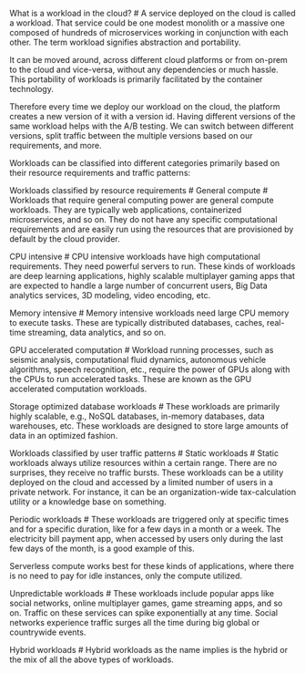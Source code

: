 What is a workload in the cloud? #
A service deployed on the cloud is called a workload. That service could be one modest monolith or a massive one composed of hundreds of microservices working in conjunction with each other. The term workload signifies abstraction and portability.

It can be moved around, across different cloud platforms or from on-prem to the cloud and vice-versa, without any dependencies or much hassle. This portability of workloads is primarily facilitated by the container technology.

Therefore every time we deploy our workload on the cloud, the platform creates a new version of it with a version id. Having different versions of the same workload helps with the A/B testing. We can switch between different versions, split traffic between the multiple versions based on our requirements, and more.


Workloads can be classified into different categories primarily based on their resource requirements and traffic patterns:

Workloads classified by resource requirements #
General compute #
Workloads that require general computing power are general compute workloads. They are typically web applications, containerized microservices, and so on. They do not have any specific computational requirements and are easily run using the resources that are provisioned by default by the cloud provider.

CPU intensive #
CPU intensive workloads have high computational requirements. They need powerful servers to run. These kinds of workloads are deep learning applications, highly scalable multiplayer gaming apps that are expected to handle a large number of concurrent users, Big Data analytics services, 3D modeling, video encoding, etc.

Memory intensive #
Memory intensive workloads need large CPU memory to execute tasks. These are typically distributed databases, caches, real-time streaming, data analytics, and so on.

GPU accelerated computation #
Workload running processes, such as seismic analysis, computational fluid dynamics, autonomous vehicle algorithms, speech recognition, etc., require the power of GPUs along with the CPUs to run accelerated tasks. These are known as the GPU accelerated computation workloads.

Storage optimized database workloads #
These workloads are primarily highly scalable, e.g., NoSQL databases, in-memory databases, data warehouses, etc. These workloads are designed to store large amounts of data in an optimized fashion.

Workloads classified by user traffic patterns #
Static workloads #
Static workloads always utilize resources within a certain range. There are no surprises, they receive no traffic bursts. These workloads can be a utility deployed on the cloud and accessed by a limited number of users in a private network. For instance, it can be an organization-wide tax-calculation utility or a knowledge base on something.

Periodic workloads #
These workloads are triggered only at specific times and for a specific duration, like for a few days in a month or a week. The electricity bill payment app, when accessed by users only during the last few days of the month, is a good example of this.

Serverless compute works best for these kinds of applications, where there is no need to pay for idle instances, only the compute utilized.

Unpredictable workloads #
These workloads include popular apps like social networks, online multiplayer games, game streaming apps, and so on. Traffic on these services can spike exponentially at any time. Social networks experience traffic surges all the time during big global or countrywide events.

Hybrid workloads #
Hybrid workloads as the name implies is the hybrid or the mix of all the above types of workloads.

